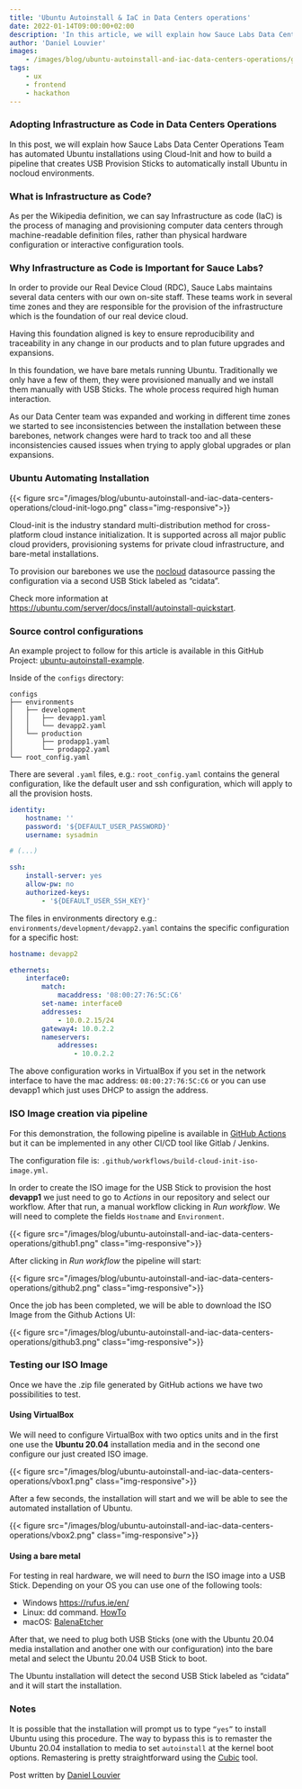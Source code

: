 ```yaml
---
title: 'Ubuntu Autoinstall & IaC in Data Centers operations'
date: 2022-01-14T09:00:00+02:00
description: 'In this article, we will explain how Sauce Labs Data Center Operations Team has automated Ubuntu installations'
author: 'Daniel Louvier'
images:
    - /images/blog/ubuntu-autoinstall-and-iac-data-centers-operations/github1.png
tags:
    - ux
    - frontend
    - hackathon
---
```


### Adopting Infrastructure as Code in Data Centers Operations

In this post, we will explain how Sauce Labs Data Center Operations Team has automated
Ubuntu installations using Cloud-Init and how to build a pipeline that creates USB
Provision Sticks to automatically install Ubuntu in nocloud environments.

### What is Infrastructure as Code?

As per the Wikipedia definition, we can say Infrastructure as code (IaC) is the process
of managing and provisioning computer data centers through machine-readable definition files,
rather than physical hardware configuration or interactive configuration tools.

### Why Infrastructure as Code is Important for Sauce Labs?

In order to provide our Real Device Cloud (RDC), Sauce Labs maintains several data centers
with our own on-site staff. These teams work in several time zones and they are responsible
for the provision of the infrastructure which is the foundation of our real device cloud.

Having this foundation aligned is key to ensure reproducibility and traceability in any change
in our products and to plan future upgrades and expansions.

In this foundation, we have bare metals running Ubuntu. Traditionally we only have a few of
them, they were provisioned manually and we install them manually with USB Sticks. The whole
process required high human interaction.

As our Data Center team was expanded and working in different time zones we started to see
inconsistencies between the installation between these barebones, network changes were hard
to track too and all these inconsistencies caused issues when trying to apply global upgrades
or plan expansions.

### Ubuntu Automating Installation

{{< figure src="/images/blog/ubuntu-autoinstall-and-iac-data-centers-operations/cloud-init-logo.png" class="img-responsive">}}

Cloud-init is the industry standard multi-distribution method for cross-platform
cloud instance initialization. It is supported across all major public cloud providers,
provisioning systems for private cloud infrastructure, and bare-metal installations.

To provision our barebones we use the [nocloud](https://cloudinit.readthedocs.io/en/latest/topics/datasources/nocloud.html)
datasource passing the configuration via a second USB Stick labeled as “cidata”.

Check more information at https://ubuntu.com/server/docs/install/autoinstall-quickstart.

### Source control configurations

An example project to follow for this article is available in this GitHub Project:
[ubuntu-autoinstall-example](https://github.com/dlouvier/ubuntu-autoinstall).

Inside of the `configs` directory:

```
configs
├── environments
│   ├── development
│   │   ├── devapp1.yaml
│   │   └── devapp2.yaml
│   └── production
│       ├── prodapp1.yaml
│       └── prodapp2.yaml
└── root_config.yaml
```

There are several `.yaml` files, e.g.:
`root_config.yaml` contains the general configuration, like the default user and ssh
configuration, which will apply to all the provision hosts.

```yaml
identity:
    hostname: ''
    password: '${DEFAULT_USER_PASSWORD}'
    username: sysadmin

# (...)

ssh:
    install-server: yes
    allow-pw: no
    authorized-keys:
        - '${DEFAULT_USER_SSH_KEY}'
```

The files in environments directory e.g.: `environments/development/devapp2.yaml` contains
the specific configuration for a specific host:

```yaml
hostname: devapp2

ethernets:
    interface0:
        match:
            macaddress: '08:00:27:76:5C:C6'
        set-name: interface0
        addresses:
            - 10.0.2.15/24
        gateway4: 10.0.2.2
        nameservers:
            addresses:
                - 10.0.2.2
```

The above configuration works in VirtualBox if you set in the network interface to have
the mac address: `08:00:27:76:5C:C6` or you can use devapp1 which just uses DHCP to assign
the address.

### ISO Image creation via pipeline

For this demonstration, the following pipeline is available in
[GitHub Actions](https://github.com/dlouvier/ubuntu-autoinstall-example/actions) but it
can be implemented in any other CI/CD tool like Gitlab / Jenkins.

The configuration file is: `.github/workflows/build-cloud-init-iso-image.yml`.

In order to create the ISO image for the USB Stick to provision the host **devapp1**
we just need to go to _Actions_ in our repository and select our workflow. After that run,
a manual workflow clicking in _Run workflow_. We will need to complete the fields `Hostname`
and `Environment`.

{{< figure src="/images/blog/ubuntu-autoinstall-and-iac-data-centers-operations/github1.png" class="img-responsive">}}

After clicking in _Run workflow_ the pipeline will start:

{{< figure src="/images/blog/ubuntu-autoinstall-and-iac-data-centers-operations/github2.png" class="img-responsive">}}

Once the job has been completed, we will be able to download the ISO Image from the Github Actions UI:

{{< figure src="/images/blog/ubuntu-autoinstall-and-iac-data-centers-operations/github3.png" class="img-responsive">}}

### Testing our ISO Image

Once we have the .zip file generated by GitHub actions we have two possibilities to test.

#### Using VirtualBox

We will need to configure VirtualBox with two optics units and in the first one use the
**Ubuntu 20.04** installation media and in the second one configure our just created ISO image.

{{< figure src="/images/blog/ubuntu-autoinstall-and-iac-data-centers-operations/vbox1.png" class="img-responsive">}}

After a few seconds, the installation will start and we will be able to see the automated
installation of Ubuntu.

{{< figure src="/images/blog/ubuntu-autoinstall-and-iac-data-centers-operations/vbox2.png" class="img-responsive">}}

#### Using a bare metal

For testing in real hardware, we will need to _burn_ the ISO image into a USB Stick.
Depending on your OS you can use one of the following tools:

-   Windows https://rufus.ie/en/
-   Linux: dd command. [HowTo](https://www.cyberciti.biz/faq/creating-a-bootable-ubuntu-usb-stick-on-a-debian-linux/)
-   macOS: [BalenaEtcher](https://www.balena.io/etcher/)

After that, we need to plug both USB Sticks (one with the Ubuntu 20.04 media installation and another one
with our configuration) into the bare metal and select the Ubuntu 20.04 USB Stick to boot.

The Ubuntu installation will detect the second USB Stick labeled as “cidata” and it will start the installation.

### Notes

It is possible that the installation will prompt us to type `“yes”` to install Ubuntu using this
procedure. The way to bypass this is to remaster the Ubuntu 20.04 installation to media to set
`autoinstall` at the kernel boot options. Remastering is pretty straightforward using the
[Cubic](https://launchpad.net/cubic) tool.

Post written by [Daniel Louvier](https://www.linkedin.com/in/daniellouvier/)

